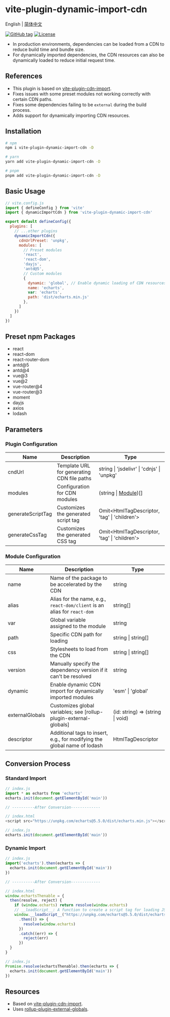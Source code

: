 # vite-plugin-dynamic-import-cdn

English | [简体中文](README.md)

[![GitHub tag](https://img.shields.io/github/tag/wuguanwen28/vite-plugin-dynamic-import-cdn.svg)](https://github.com/wuguanwen28/vite-plugin-dynamic-import-cdn/releases)
[![License](https://img.shields.io/github/license/wuguanwen28/vite-plugin-dynamic-import-cdn)](https://github.com/wuguanwen28/vite-plugin-dynamic-import-cdn/blob/master/LICENSE)

  * In production environments, dependencies can be loaded from a CDN to reduce build time and bundle size.
  * For dynamically imported dependencies, the CDN resources can also be dynamically loaded to reduce initial request time.

## References
  * This plugin is based on [vite-plugin-cdn-import](https://github.com/MMF-FE/vite-plugin-cdn-import).
  * Fixes issues with some preset modules not working correctly with certain CDN paths.
  * Fixes some dependencies failing to be `external` during the build process.
  * Adds support for dynamically importing CDN resources.

## Installation
```bash
# npm
npm i vite-plugin-dynamic-import-cdn -D

# yarn
yarn add vite-plugin-dynamic-import-cdn -D

# pnpm
pnpm add vite-plugin-dynamic-import-cdn -D
```

## Basic Usage

```js
// vite.config.js
import { defineConfig } from 'vite'
import { dynamicImportCdn } from 'vite-plugin-dynamic-import-cdn'

export default defineConfig({
  plugins: [
    // ...other plugins
    dynamicImportCdn({
      cdnUrlPreset: 'unpkg',
      modules: [
        // Preset modules
        'react',
        'react-dom',
        'dayjs',
        'antd@5',
        // Custom modules
        {
          dynamic: 'global', // Enable dynamic loading of CDN resources
          name: 'echarts',
          var: 'echarts',
          path: 'dist/echarts.min.js'
        },
      ]
    })
  ]
})
```

## Preset npm Packages

- react
- react-dom
- react-router-dom
- antd@5
- antd@4
- vue@3
- vue@2
- vue-router@4
- vue-router@3
- moment
- dayjs
- axios
- lodash

## Parameters

### Plugin Configuration

| Name              | Description                                | Type                                          |
| ----------------- | ------------------------------------------ | --------------------------------------------- |
| cndUrl            | Template URL for generating CDN file paths | string \| 'jsdelivr' \| 'cdnjs' \| 'unpkg'    |
| modules           | Configuration for CDN modules              | (string \| [Module](#module-configuration))[] |
| generateScriptTag | Customizes the generated script tag        | Omit<HtmlTagDescriptor, 'tag' \| 'children'>  |
| generateCssTag    | Customizes the generated CSS tag           | Omit<HtmlTagDescriptor, 'tag' \| 'children'>  |

### Module Configuration

| Name            | Description                                                              | Type                             |
| --------------- | ------------------------------------------------------------------------ | -------------------------------- |
| name            | Name of the package to be accelerated by the CDN                         | string                           |
| alias           | Alias for the name, e.g., `react-dom/client` is an alias for `react-dom` | string[]                         |
| var             | Global variable assigned to the module                                   | string                           |
| path            | Specific CDN path for loading                                            | string \| string[]               |
| css             | Stylesheets to load from the CDN                                         | string \| string[]               |
| version         | Manually specify the dependency version if it can't be resolved          | string                           |
| dynamic         | Enable dynamic CDN import for dynamically imported modules               | 'esm' \| 'global'                |
| externalGlobals | Customizes global variables; see [rollup-plugin-external-globals]        | (id: string) => (string \| void) |
| descriptor      | Additional tags to insert, e.g., for modifying the global name of lodash | HtmlTagDescriptor                |

## Conversion Process

### Standard Import
```js
// index.js
import * as echarts from 'echarts'
echarts.init(document.getElementById('main'))

// ----------After Conversion-------------

// index.html
<script src="https://unpkg.com/echarts@5.5.0/dist/echarts.min.js"></script>

// index.js
echarts.init(document.getElementById('main'))
```

### Dynamic Import
```js
// index.js
import('echarts').then(echarts => {
  echarts.init(document.getElementById('main'))
})

// ----------After Conversion-------------

// index.html
window.echartsThenable = {
  then(resolve, reject) {
    if (window.echarts) return resolve(window.echarts)
    // __loadScript__: A function to create a script tag for loading JS resources
    window.__loadScript__("https://unpkg.com/echarts@5.5.0/dist/echarts.min.js")
      .then(() => {
        resolve(window.echarts)
      })
      .catch((err) => {
        reject(err)
      })
  }
}

// index.js
Promise.resolve(echartsThenable).then(echarts => {
  echarts.init(document.getElementById('main'))
})
```

## Resources

- Based on [vite-plugin-cdn-import](https://github.com/MMF-FE/vite-plugin-cdn-import).
- Uses [rollup-plugin-external-globals](https://github.com/eight04/rollup-plugin-external-globals).
